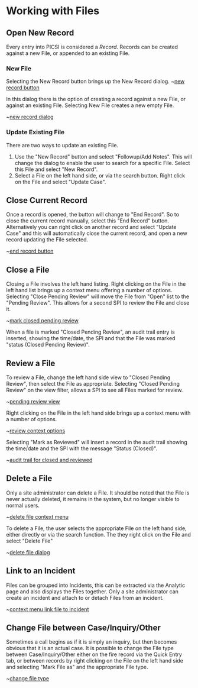 # Working with Files

## Open New Record

Every entry into PICSI is considered a *Record*. Records can be created
against a new File, or appended to an existing File.

### New File

Selecting the New Record button brings up the New Record dialog.
~[new record button](./new-record-button.png) 

In this dialog there is the option of creating a record against a new File, or against an existing File.
Selecting New File creates a new empty File.

~[new record dialog](./new-record-new-file.png)

### Update Existing File

There are two ways to update an existing File.

1.  Use the "New Record" button and select "Followup/Add Notes". This
    will change the dialog to enable the user to search for a specific
    File. Select this File and select "New Record".
2.  Select a File on the left hand side, or via the search button. Right
    click on the File and select "Update Case".

## Close Current Record

Once a record is opened, the button will change to "End Record". So to
close the current record manually, select this "End Record" button.
Alternatively you can right click on another record and select "Update
Case" and this will automatically close the current record, and open a
new record updating the File selected. 

~[end record button](./end-record-button.png)

## Close a File

Closing a File involves the left hand listing. Right clicking on the
File in the left hand list brings up a context menu offering a number of
options. Selecting "Close Pending Review" will move the File from "Open"
list to the "Pending Review". This allows for a second SPI to review the
File and close it.

~[mark closed pending review](./mark-close-pending.png)

When a file is marked "Closed Pending Review", an audit trail entry is
inserted, showing the time/date, the SPI and that the File was marked
"status (Closed Pending Review)".

## Review a File

To review a File, change the left hand side view to "Closed Pending
Review", then select the File as appropriate. Selecting "Closed Pending
Review" on the view filter, allows a SPI to see all Files marked for
review.

~[pending review view](./closed-pending-review-view.png)

Right clicking on the File in the left hand side brings up a context
menu with a number of options.

~[review context options](./review-context-options.png)

Selecting "Mark as Reviewed" will insert a record in the audit trail
showing the time/date and the SPI with the message "Status (Closed)".

~[audit trail for closed and reviewed](./audit-trail-close-n-reviewed.png)

## Delete a File

Only a site administrator can delete a File. It should be noted that the
File is never actually deleted, it remains in the system, but no longer
visible to normal users. 

~[delete file context menu](./context-delete-file.png) 

To delete a
File, the user selects the appropriate File on the left hand side,
either directly or via the search function. The they right click on the
File and select "Delete File"

 ~[delete file dialog](./delete-file-dialog.png)

## Link to an Incident

Files can be grouped into Incidents, this can be extracted via the
Analytic page and also displays the Files together. Only a site
administrator can create an incident and attach to or detach Files from
an incident.

 ~[context menu link file to incident](./context-link-incident.png)

## Change File between Case/Inquiry/Other

Sometimes a call begins as if it is simply an inquiry, but then becomes
obvious that it is an actual case. It is possible to change the File
type between Case/Inquiry/Other either on the fire record via the Quick
Entry tab, or between records by right clicking on the File on the left
hand side and selecting "Mark File as" and the appropriate File type.

~[change file type](./context-file-type.png)

